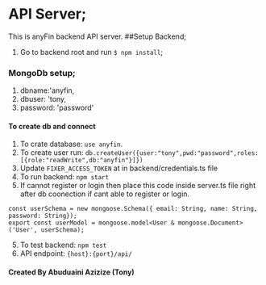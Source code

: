 # API Server;
This is anyFin backend API server.
##Setup Backend;

1. Go to backend root and run
`$ npm install`;

### MongoDb setup;
1. dbname:'anyfin,
2. dbuser: 'tony,
3. password: 'password'
#### To create db and connect

1. To crate database: `use anyfin`.
2. To create user run: ```db.createUser({user:"tony",pwd:"password",roles:[{role:"readWrite",db:"anyfin"}]})```
3. Update `FIXER_ACCESS_TOKEN` at in backend/credentials.ts file
4. To run backend: `npm start`
5. If cannot register or login then place this code inside server.ts file right after db coonection if cant able to 
register or login. 
```
const userSchema = new mongoose.Schema({ email: String, name: String, password: String});                        
export const userModel = mongoose.model<User & mongoose.Document>('User', userSchema);
```
5. To test backend: `npm test`
6. API endpoint: `{host}:{port}/api/`

#### Created By Abuduaini Azizize (Tony)

